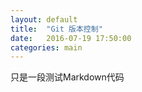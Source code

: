 ```yaml
---
layout: default
title:  "Git 版本控制"
date:   2016-07-19 17:50:00
categories: main
---
```

只是一段测试Markdown代码

